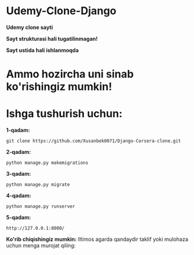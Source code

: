 # Udemy-Clone-Django

**Udemy clone sayti**

**Sayt strukturasi hali tugatilinmagan!**

**Sayt ustida hali ishlanmoqda**

# Ammo hozircha uni sinab ko'rishingiz mumkin!

# Ishga tushurish uchun:

**1-qadam:**
```
git clone https://github.com/Xusanbek0071/Django-Corsera-clone.git
```

**2-qadam:**
```
python manage.py makemigrations
```

**3-qadam:**
```
python manage.py migrate
```

**4-qadam:**
```
python manage.py runserver
```

**5-qadam:**
```
http://127.0.0.1:8000/
```

**Ko'rib chiqishingiz mumkin:**
Iltimos agarda qandaydir taklif yoki mulohaza uchun menga murojat qiling:
